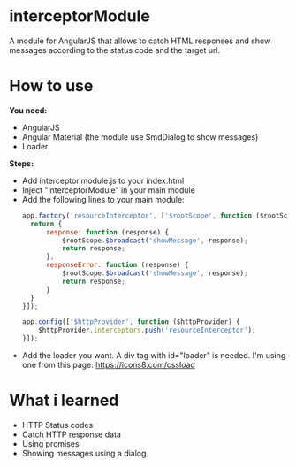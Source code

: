 # interceptorModule
A module for AngularJS that allows to catch HTML responses and show messages according to the status code and the target url.

# How to use

**You need:**
  - AngularJS
  - Angular Material (the module use $mdDialog to show messages)
  - Loader
  
**Steps:**
  - Add interceptor.module.js to your index.html
  - Inject "interceptorModule" in your main module
  - Add the following lines to your main module:
    ```javascript
    app.factory('resourceInterceptor', ['$rootScope', function ($rootScope) {
      return {
          response: function (response) {
              $rootScope.$broadcast('showMessage', response);
              return response;
          },
          responseError: function (response) {
              $rootScope.$broadcast('showMessage', response);
              return response;
          }
      }
    }]);

    app.config(['$httpProvider', function ($httpProvider) {
        $httpProvider.interceptors.push('resourceInterceptor');
    }]);
    ```
  - Add the loader you want. A div tag with id="loader" is needed. I'm using one from this page: https://icons8.com/cssload
  
# What i learned
  - HTTP Status codes
  - Catch HTTP response data
  - Using promises
  - Showing messages using a dialog
